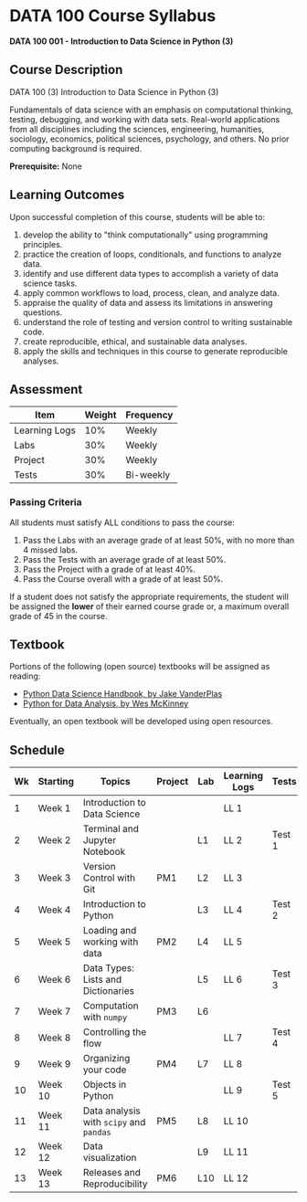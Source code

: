 # DATA 100 Course Syllabus

**DATA 100 001 - Introduction to Data Science in Python (3)**

## Course Description

DATA 100 (3) Introduction to Data Science in Python (3)

Fundamentals of data science with an emphasis on computational thinking, testing, debugging, and working with data sets. Real-world applications from all disciplines including the sciences, engineering, humanities, sociology, economics, political sciences, psychology, and others. No prior computing background is required.

**Prerequisite:** None

## Learning Outcomes

Upon successful completion of this course, students will be able to:

1. develop the ability to "think computationally" using programming principles.
1. practice the creation of loops, conditionals, and functions to analyze data.
1. identify and use different data types to accomplish a variety of data science tasks.
1. apply common workflows to load, process, clean, and analyze data.
1. appraise the quality of data and assess its limitations in answering questions.
1. understand the role of testing and version control to writing sustainable code.
1. create reproducible, ethical, and sustainable data analyses.
1. apply the skills and techniques in this course to generate reproducible analyses.

## Assessment

| Item           | Weight | Frequency       |
|----------------|--------|-----------------|
| Learning Logs  | 10%    | Weekly          |
| Labs           | 30%    | Weekly          |
| Project        | 30%    | Weekly          |
| Tests          | 30%    | Bi-weekly       |

### Passing Criteria

All students must satisfy ALL conditions to pass the course:

1. Pass the Labs with an average grade of at least 50%, with no more than 4 missed labs.
1. Pass the Tests with an average grade of at least 50%.
1. Pass the Project with a grade of at least 40%.
1. Pass the Course overall with a grade of at least 50%.

If a student does not satisfy the appropriate requirements, the student will be assigned the **lower** of their earned course grade or, a maximum overall grade of 45 in the course.

## Textbook

Portions of the following (open source) textbooks will be assigned as reading:

- [Python Data Science Handbook, by Jake VanderPlas](https://github.com/jakevdp/PythonDataScienceHandbook)
- [Python for Data Analysis, by Wes McKinney](https://github.com/wesm/pydata-book)

Eventually, an open textbook will be developed using open resources.

## Schedule

| Wk | Starting | Topics                                  | Project | Lab | Learning Logs | Tests  |
|----|----------|-----------------------------------------|---------|-----|---------------|--------|
| 1  | Week 1   | Introduction to Data Science            |         |     | LL 1          |        |
| 2  | Week 2   | Terminal and Jupyter Notebook           |         | L1  | LL 2          | Test 1 |
| 3  | Week 3   | Version Control with Git                | PM1     | L2  | LL 3          |        |
| 4  | Week 4   | Introduction to Python                  |         | L3  | LL 4          | Test 2 |
| 5  | Week 5   | Loading and working with data           | PM2     | L4  | LL 5          |        |
| 6  | Week 6   | Data Types: Lists and Dictionaries      |         | L5  | LL 6          | Test 3 |
| 7  | Week 7   | Computation with `numpy`                | PM3     | L6  |               |        |
| 8  | Week 8   | Controlling the flow                    |         |     | LL 7          | Test 4 |
| 9  | Week 9   | Organizing your code                    | PM4     | L7  | LL 8          |        |
| 10 | Week 10  | Objects in Python                       |         |     | LL 9          | Test 5 |
| 11 | Week 11  | Data analysis with `scipy` and `pandas` | PM5     | L8  | LL 10         |        |
| 12 | Week 12  | Data visualization                      |         | L9  | LL 11         |        |
| 13 | Week 13  | Releases and Reproducibility            | PM6     | L10 | LL 12         |        |

